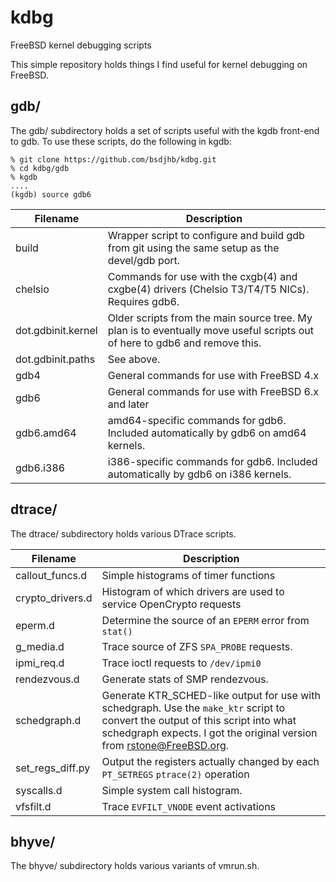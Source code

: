 # kdbg
FreeBSD kernel debugging scripts

This simple repository holds things I find useful for kernel debugging on FreeBSD.

## gdb/

The gdb/ subdirectory holds a set of scripts useful with the kgdb front-end to gdb.  To use these scripts, do the following in kgdb:

```
% git clone https://github.com/bsdjhb/kdbg.git
% cd kdbg/gdb
% kgdb
....
(kgdb) source gdb6
```

Filename | Description
--- | ---
build | Wrapper script to configure and build gdb from git using the same setup as the devel/gdb port.
chelsio | Commands for use with the cxgb(4) and cxgbe(4) drivers (Chelsio T3/T4/T5 NICs).  Requires gdb6.
dot.gdbinit.kernel | Older scripts from the main source tree.  My plan is to eventually move useful scripts out of here to gdb6 and remove this.
dot.gdbinit.paths | See above.
gdb4 | General commands for use with FreeBSD 4.x
gdb6 | General commands for use with FreeBSD 6.x and later
gdb6.amd64 | amd64-specific commands for gdb6.  Included automatically by gdb6 on amd64 kernels.
gdb6.i386 | i386-specific commands for gdb6.  Included automatically by gdb6 on i386 kernels.

## dtrace/

The dtrace/ subdirectory holds various DTrace scripts.

Filename | Description
--- | ---
callout\_funcs.d | Simple histograms of timer functions
crypto_drivers.d | Histogram of which drivers are used to service OpenCrypto requests
eperm.d | Determine the source of an `EPERM` error from `stat()`
g_media.d | Trace source of ZFS `SPA_PROBE` requests.
ipmi_req.d | Trace ioctl requests to `/dev/ipmi0`
rendezvous.d | Generate stats of SMP rendezvous.
schedgraph.d | Generate KTR_SCHED-like output for use with schedgraph.  Use the `make_ktr` script to convert the output of this script into what schedgraph expects.  I got the original version from rstone@FreeBSD.org.
set_regs_diff.py | Output the registers actually changed by each `PT_SETREGS` `ptrace(2)` operation
syscalls.d | Simple system call histogram.
vfsfilt.d | Trace `EVFILT_VNODE` event activations

## bhyve/

The bhyve/ subdirectory holds various variants of vmrun.sh.

